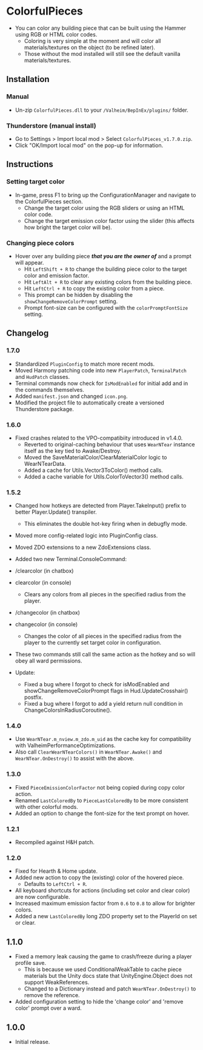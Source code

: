 ﻿# ColorfulPieces

  * You can color any building piece that can be built using the Hammer using RGB or HTML color codes.
    * Coloring is very simple at the moment and will color all materials/textures on the object (to be refined later).
    * Those without the mod installed will still see the default vanilla materials/textures.

## Installation

### Manual

  * Un-zip `ColorfulPieces.dll` to your `/Valheim/BepInEx/plugins/` folder.

### Thunderstore (manual install)

  * Go to Settings > Import local mod > Select `ColorfulPieces_v1.7.0.zip`.
  * Click "OK/Import local mod" on the pop-up for information.

## Instructions

### Setting target color

  * In-game, press F1 to bring up the ConfigurationManager and navigate to the ColorfulPieces section.
    * Change the target color using the RGB sliders or using an HTML color code.
    * Change the target emission color factor using the slider (this affects how bright the target color will be).

### Changing piece colors

  * Hover over any building piece ***that you are the owner of*** and a prompt will appear.
    * Hit `LeftShift + R` to change the building piece color to the target color and emission factor.
    * Hit `LeftAlt + R` to clear any existing colors from the building piece.
    * Hit `LeftCtrl + R` to copy the existing color from a piece.
    * This prompt can be hidden by disabling the `showChangeRemoveColorPrompt` setting.
    * Prompt font-size can be configured with the `colorPromptFontSize` setting.

## Changelog

### 1.7.0

  * Standardized `PluginConfig` to match more recent mods.
  * Moved Harmony patching code into new `PlayerPatch`, `TerminalPatch` and `HudPatch` classes.
  * Terminal commands now check for `IsModEnabled` for initial add and in the commands themselves.
  * Added `manifest.json` and changed `icon.png`.
  * Modified the project file to automatically create a versioned Thunderstore package.

### 1.6.0

  * Fixed crashes related to the VPO-compatibiity introduced in v1.4.0.
    * Reverted to original-caching behaviour that uses `WearNTear` instance itself as the key tied to Awake/Destroy.
    * Moved the SaveMaterialColor/ClearMaterialColor logic to WearNTearData.
    * Added a cache for Utils.Vector3ToColor() method calls.
    * Added a cache variable for Utils.ColorToVector3() method calls.

### 1.5.2
  * Changed how hotkeys are detected from Player.TakeInput() prefix to better Player.Update() transpiler.
    * This eliminates the double hot-key firing when in debugfly mode.
  * Moved more config-related logic into PluginConfig class.
  * Moved ZDO extensions to a new ZdoExtensions class.
  * Added two new Terminal.ConsoleCommand:

  * /clearcolor <radius> (in chatbox)
  * clearcolor <radius> (in console)
    * Clears any colors from all pieces in the specified radius from the player.

  * /changecolor <radius> (in chatbox)
  * changecolor <radius> (in console)
    * Changes the color of all pieces in the specified radius from the player to the currently set target color in configuration.

  * These two commands still call the same action as the hotkey and so will obey all ward permissions.

  * Update:
    * Fixed a bug where I forgot to check for isModEnabled and showChangeRemoveColorPrompt flags in Hud.UpdateCrosshair() postfix.
    * Fixed a bug where I forgot to add a yield return null condition in ChangeColorsInRadiusCoroutine().

### 1.4.0

  * Use `WearNTear.m_nview.m_zdo.m_uid` as the cache key for compatibility with ValheimPerformanceOptimizations.
  * Also call `ClearWearNTearColors()` in `WearNTear.Awake()` and `WearNTear.OnDestroy()` to assist with the above.

### 1.3.0

  * Fixed `PieceEmissionColorFactor` not being copied during copy color action.
  * Renamed `LastColoredBy` to `PieceLastColoredBy` to be more consistent with other colorful mods.
  * Added an option to change the font-size for the text prompt on hover.

### 1.2.1

  * Recompiled against H&H patch.

### 1.2.0

  * Fixed for Hearth & Home update.
  * Added new action to copy the (existing) color of the hovered piece.
    * Defaults to `LeftCtrl + R`.
  * All keyboard shortcuts for actions (including set color and clear color) are now configurable.
  * Increased maximum emission factor from `0.6` to `0.8` to allow for brighter colors.
  * Added a new `LastColoredBy` long ZDO property set to the PlayerId on set or clear.

## 1.1.0

  * Fixed a memory leak causing the game to crash/freeze during a player profile save.
    * This is because we used ConditionalWeakTable to cache piece materials but the Unity docs state that
      UnityEngine.Object does not support WeakReferences.
    * Changed to a Dictionary instead and patch `WearNTear.OnDestroy()` to remove the reference.
  * Added configuration setting to hide the 'change color' and 'remove color' prompt over a ward.

## 1.0.0

  * Initial release.